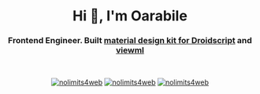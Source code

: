 <h1 align="center">Hi 👋, I'm Oarabile</h1>
<h3 align="center">Frontend Engineer. Built <a href="https://github.com/oarabiledev/Material3" target="_blank">material design kit for Droidscript</a> and <a href="https://github.com/oarabiledev/Euphoria" target="_blank">viewml</a></h3>
<br/>
<p align="center"> <a href="mailto:oarabilekoore@protonmail.com" target="blank"><img src="https://img.shields.io/badge/ProtonMail-8B89CC?style=for-the-badge&logo=protonmail&logoColor=white" alt="nolimits4web" /></a> <a href="https://dev.to/oarabiledev" target="blank"><img src="https://img.shields.io/badge/dev.to-0A0A0A?style=for-the-badge&logo=dev.to&logoColor=white" alt="nolimits4web" /></a> <a href="https://www.instagram.com/oneofakind_tm/" target="blank"><img src="https://img.shields.io/badge/Instagram-E4405F?style=for-the-badge&logo=instagram&logoColor=white" alt="nolimits4web" /></a> </p>

